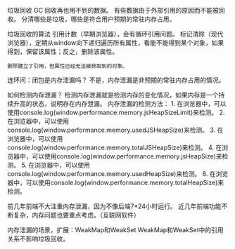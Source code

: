 垃圾回收 GC
    回收再也用不到的数据。
    有些数据由于外部引用的原因而不能被回收。
    分清哪些是垃圾，哪些是符合用户预期的常驻内存占用。

垃圾回收的算法
    引用计数（早期浏览器），会有循环引用问题。
    标记清除（现代浏览器），定期从window向下递归遍历所有属性，看能不能得到某个对象，如果得到，保留该属性；反之，删除该属性。

    删除建立了引用，但属性已经无法被获取到的对象。

连环问：闭包是内存泄漏吗？
    不是，内存泄漏是非预期的常驻内存占用的情况。

如何检测内存泄漏？
    检测内存泄漏就是检测内存的变化情况，如果内存是一个持续升高的状态，说明存在内存泄漏。
    内存泄漏的检测方法：
        1. 在浏览器中，可以使用console.log(window.performance.memory.jsHeapSizeLimit)来检测。
        2. 在浏览器中，可以使用console.log(window.performance.memory.usedJSHeapSize)来检测。
        3. 在浏览器中，可以使用console.log(window.performance.memory.totalJSHeapSize)来检测。
        4. 在浏览器中，可以使用console.log(window.performance.memory.jsHeapSize)来检测。
        5. 在浏览器中，可以使用console.log(window.performance.memory.usedHeapSize)来检测。
        6. 在浏览器中，可以使用console.log(window.performance.memory.totalHeapSize)来检测。

前几年前端不大注重内存泄漏，因为不像后端7*24小时运行。
近几年前端功能不断复杂，内存问题也要重点考虑。（互联网软件）

内存泄漏的场景，扩展：WeakMap和WeakSet
    WeakMap和WeakSet中的引用关系不影响垃圾回收。